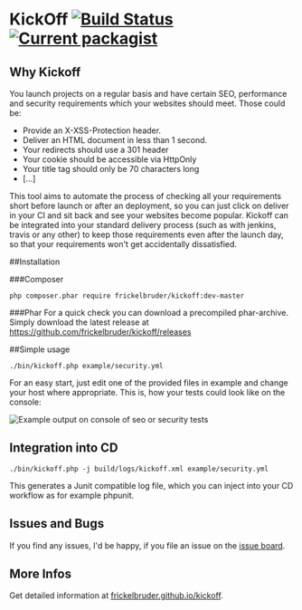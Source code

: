 # KickOff [![Build Status](https://travis-ci.org/frickelbruder/kickoff.svg?branch=master)](https://travis-ci.org/frickelbruder/kickoff) [![Current packagist](https://img.shields.io/packagist/v/frickelbruder/kickoff.svg?style=flat)](https://packagist.org/packages/frickelbruder/kickoff)

## Why Kickoff
You launch projects on a regular basis and have certain SEO, performance and security requirements which your websites should meet.
Those could be:
- Provide an X-XSS-Protection header.
- Deliver an HTML document in less than 1 second.
- Your redirects should use a 301 header
- Your cookie should be accessible via HttpOnly
- Your title tag should only be 70 characters long
- [...]

This tool aims to automate the process of checking all your requirements short before launch or after an deployment, so you can just click on deliver in your CI and sit back and see your websites become popular.
Kickoff can be integrated into your standard delivery process (such as with jenkins, travis or any other) to keep those requirements even after the launch day, so that your requirements won't get accidentally dissatisfied.

##Installation

###Composer
```
php composer.phar require frickelbruder/kickoff:dev-master
```

###Phar
For a quick check you can download a precompiled phar-archive. 
Simply download the latest release at https://github.com/frickelbruder/kickoff/releases

##Simple usage
```
./bin/kickoff.php example/security.yml
```
For an easy start, just edit one of the provided files in example and change your host where appropriate.
This is, how your tests could look like on the console:

![Example output on console of seo or security tests](https://frickelbruder.github.io/kickoff/images/example-output.png)

## Integration into CD
```
./bin/kickoff.php -j build/logs/kickoff.xml example/security.yml
```
This generates a Junit compatible log file, which you can inject into your CD workflow as for example phpunit.

## Issues and Bugs
If you find any issues, I'd be happy, if you file an issue on the [issue board](https://github.com/frickelbruder/kickoff/issues/new).

## More Infos
Get detailed information at [frickelbruder.github.io/kickoff](http://frickelbruder.github.io/kickoff/).